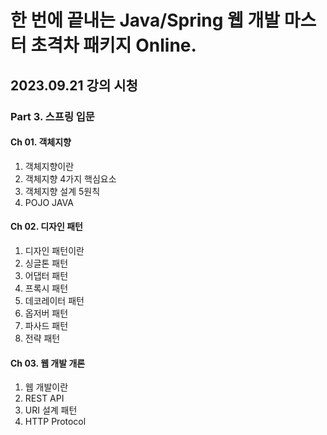 # 한 번에 끝내는 Java/Spring 웹 개발 마스터 초격차 패키지 Online.

## 2023.09.21 강의 시청

### Part 3. 스프링 입문

#### Ch 01. 객체지향

1. 객체지향이란
2. 객체지향 4가지 핵심요소
3. 객체지향 설계 5원칙
4. POJO JAVA

#### Ch 02. 디자인 패턴

1. 디자인 패턴이란
2. 싱글톤 패턴
3. 어댑터 패턴
4. 프록시 패턴
5. 데코레이터 패턴
6. 옵저버 패턴
7. 파사드 패턴
8. 전략 패턴

#### Ch 03. 웹 개발 개론

1. 웹 개발이란
2. REST API
3. URI 설계 패턴
4. HTTP Protocol